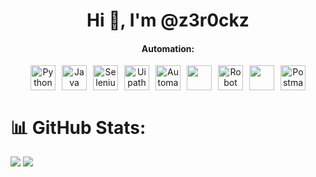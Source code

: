 <h1 align="center">Hi 👋, I'm @z3r0ckz</h1>

<div style="text-align: center;">
  <h4>Automation:</h4>
  <div style="display: flex; justify-content: center; gap: 10px;">
    <a href="https://www.python.org/" target="_blank" rel="noreferrer">
      <img src="https://s3.dualstack.us-east-2.amazonaws.com/pythondotorg-assets/media/community/logos/python-logo-only.png" alt="Python" width="40" height="40" />
    </a>
    <a href="https://www.java.com/es/" target="_blank" rel="noreferrer">
      <img src="https://i.blogs.es/e7b69c/java_logo/650_1200.webp" alt="Java" width="40" height="40" />
    </a>
    <a href="https://www.selenium.dev/" target="_blank" rel="noreferrer">
      <img src="https://upload.wikimedia.org/wikipedia/commons/d/d5/Selenium_Logo.png" alt="Selenium" width="40" height="40" />
    </a>
    <a href="https://www.uipath.com/" target="_blank" rel="noreferrer">
      <img src="https://upload.wikimedia.org/wikipedia/en/8/80/UiPath_2019_Corporate_Logo.png" alt="Uipath" width="40" height="40" />
    </a>
    <a href="https://www.automationanywhere.com/la" target="_blank" rel="noreferrer">
      <img src="https://upload.wikimedia.org/wikipedia/en/thumb/2/26/Automation_Anywhere_Logo.svg/1200px-Automation_Anywhere_Logo.svg.png" alt="Automation Anywhere" width="40" height="40" />
    </a>
    <a href="https://rocketbot.com/es/" target="_blank" rel="noreferrer">
      <img src="https://encrypted-tbn0.gstatic.com/images?q=tbn:ANd9GcTBRN2VsDYfpgIOV2ae_tEg87fdfHmkz90afQ&s" width="40" height="40" />
    </a>
    <a href="https://robotframework.org/" target="_blank" rel="noreferrer">
      <img src="https://encrypted-tbn0.gstatic.com/images?q=tbn:ANd9GcRszXpkOXGaV2AJ1fJ0X5QT8YpS_yR_rhacAg&s" alt="Robot Framework" width="40" height="40" />
    </a>
    <a href="https://cucumber.io/" target="_blank" rel="noreferrer">
      <img src="https://encrypted-tbn0.gstatic.com/images?q=tbn:ANd9GcQWbrNREIovPu3i1F1LjZs_We7Mq9OC86YU1A&s" width="40" height="40" />
    </a>
    <a href="https://www.postman.com/" target="_blank" rel="noreferrer">
      <img src="https://cdn.worldvectorlogo.com/logos/postman.svg" alt="Postman" width="40" height="40" />
    </a>
  </div>
</div>

# 📊 GitHub Stats:
![](https://github-readme-streak-stats.herokuapp.com/?user=z3r0ckz&theme=blueberry&hide_border=true)
![](https://github-readme-stats.vercel.app/api/top-langs/?username=z3r0ckz&theme=blueberry&hide_border=true&include_all_commits=false&count_private=true&layout=compact)


<!---
z3r0ckz/z3r0ckz is a ✨ special ✨ repository because its `README.md` (this file) appears on your GitHub profile.
You can click the Preview link to take a look at your changes.
--->

